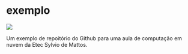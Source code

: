 # exemplo

![](./exemploflor.png)

Um exemplo de repoitório do Github para uma aula de computação em nuvem da Etec Sylvio de Mattos.
